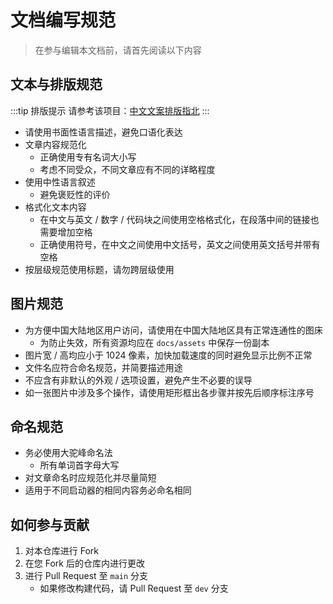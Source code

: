 # 文档编写规范

> 在参与编辑本文档前，请首先阅读以下内容

## 文本与排版规范

:::tip 排版提示
请参考该项目：[中文文案排版指北](https://github.com/sparanoid/chinese-copywriting-guidelines/blob/master/README.zh-Hans.md)
:::

- 请使用书面性语言描述，避免口语化表达
- 文章内容规范化
    - 正确使用专有名词大小写
    - 考虑不同受众，不同文章应有不同的详略程度
- 使用中性语言叙述
    - 避免褒贬性的评价
- 格式化文本内容
    - 在中文与英文 / 数字 / 代码块之间使用空格格式化，在段落中间的链接也需要增加空格
    - 正确使用符号，在中文之间使用中文括号，英文之间使用英文括号并带有空格
- 按层级规范使用标题，请勿跨层级使用

## 图片规范

- 为方便中国大陆地区用户访问，请使用在中国大陆地区具有正常连通性的图床
    - 为防止失效，所有资源均应在 `docs/assets` 中保存一份副本
- 图片宽 / 高均应小于 1024 像素，加快加载速度的同时避免显示比例不正常
- 文件名应符合命名规范，并简要描述用途
- 不应含有非默认的外观 / 选项设置，避免产生不必要的误导
- 如一张图片中涉及多个操作，请使用矩形框出各步骤并按先后顺序标注序号

## 命名规范

- 务必使用大驼峰命名法
    - 所有单词首字母大写
- 对文章命名时应规范化并尽量简短
- 适用于不同启动器的相同内容务必命名相同

## 如何参与贡献

1. 对本仓库进行 Fork 
2. 在您 Fork 后的仓库内进行更改
3. 进行 Pull Request 至 `main` 分支
    - 如果修改构建代码，请 Pull Request 至 `dev` 分支